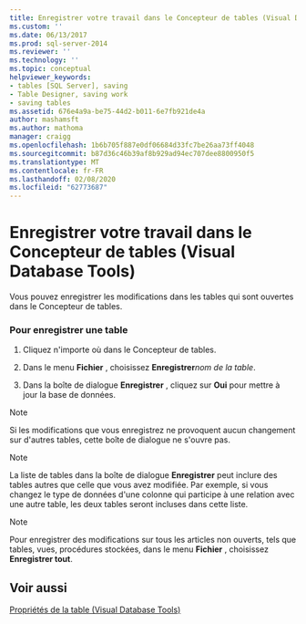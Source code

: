 ```yaml
---
title: Enregistrer votre travail dans le Concepteur de tables (Visual Database Tools) | Microsoft Docs
ms.custom: ''
ms.date: 06/13/2017
ms.prod: sql-server-2014
ms.reviewer: ''
ms.technology: ''
ms.topic: conceptual
helpviewer_keywords:
- tables [SQL Server], saving
- Table Designer, saving work
- saving tables
ms.assetid: 676e4a9a-be75-44d2-b011-6e7fb921de4a
author: mashamsft
ms.author: mathoma
manager: craigg
ms.openlocfilehash: 1b6b705f887e0df06684d33fc7be26aa73ff4048
ms.sourcegitcommit: b87d36c46b39af8b929ad94ec707dee8800950f5
ms.translationtype: MT
ms.contentlocale: fr-FR
ms.lasthandoff: 02/08/2020
ms.locfileid: "62773687"
---
```

# <a name="save-your-work-in-table-designer-visual-database-tools"></a>Enregistrer votre travail dans le Concepteur de tables (Visual Database Tools)
  Vous pouvez enregistrer les modifications dans les tables qui sont ouvertes dans le Concepteur de tables.  
  
### <a name="to-save-a-table"></a>Pour enregistrer une table  
  
1.  Cliquez n'importe où dans le Concepteur de tables.  
  
2.  Dans le menu **Fichier** , choisissez **Enregistrer**_nom de la table_.  
  
3.  Dans la boîte de dialogue **Enregistrer** , cliquez sur **Oui** pour mettre à jour la base de données.  
  
> [!NOTE]  
>  Si les modifications que vous enregistrez ne provoquent aucun changement sur d'autres tables, cette boîte de dialogue ne s'ouvre pas.  
  
> [!NOTE]  
>  La liste de tables dans la boîte de dialogue **Enregistrer** peut inclure des tables autres que celle que vous avez modifiée. Par exemple, si vous changez le type de données d'une colonne qui participe à une relation avec une autre table, les deux tables seront incluses dans cette liste.  
  
> [!NOTE]  
>  Pour enregistrer des modifications sur tous les articles non ouverts, tels que tables, vues, procédures stockées, dans le menu **Fichier** , choisissez **Enregistrer tout**.  
  
## <a name="see-also"></a>Voir aussi  
 [Propriétés de la table &#40;Visual Database Tools&#41;](../ssms/visual-db-tools/visual-database-tools.md)  
  
  
